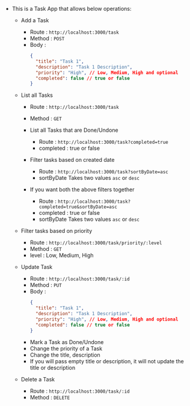 - This is a Task App that allows below operations:
  - Add a Task
    - Route : `http://localhost:3000/task`
    - Method : `POST`
    - Body : 
      ```json
      {
        "title": "Task 1",
        "description": "Task 1 Description",
        "priority": "High", // Low, Medium, High and optional
        "completed": false // true or false
      }
      ```

  - List all Tasks
    - Route : `http://localhost:3000/task`
    - Method : `GET`
    
    - List all Tasks that are Done/Undone
        - Route : `http://localhost:3000/task?completed=true`
        - completed : true or false

    - Filter tasks based on created date 
        - Route :  `http://localhost:3000/task?sortByDate=asc`
        - sortByDate Takes two values `asc` or `desc`
    
    - If you want both the above filters together
        - Route : `http://localhost:3000/task?completed=true&sortByDate=asc`
        - completed : true or false
        - sortByDate Takes two values `asc` or `desc`


  - Filter tasks based on priority  
    - Route : `http://localhost:3000/task/priority/:level`
    - Method : `GET`
    - level : Low, Medium, High

    
  - Update Task
    - Route : `http://localhost:3000/task/:id`
    - Method : `PUT`
    - Body : 
      ```json
      {
        "title": "Task 1",
        "description": "Task 1 Description",
        "priority": "High", // Low, Medium, High and optional
        "completed": false // true or false
      }
      ```
    - Mark a Task as Done/Undone
    - Change the priority of a Task
    - Change the title, description 
    - If you will pass empty title or description, it will not update the title or description


  - Delete a Task
    - Route : `http://localhost:3000/task/:id`
    - Method : `DELETE`
